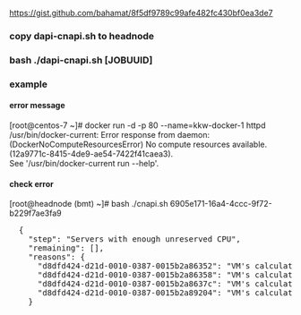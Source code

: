 https://gist.github.com/bahamat/8f5df9789c99afe482fc430bf0ea3de7

### copy dapi-cnapi.sh to headnode
### bash ./dapi-cnapi.sh [JOBUUID]

### example
#### error message
[root@centos-7 ~]# docker run -d -p 80 --name=kkw-docker-1 httpd<br>
/usr/bin/docker-current: Error response from daemon: (DockerNoComputeResourcesError) No compute resources available. (12a9771c-8415-4de9-ae54-7422f41caea3).<br>
See '/usr/bin/docker-current run --help'.<br>
#### check error
[root@headnode (bmt) ~]# bash ./cnapi.sh 6905e171-16a4-4ccc-9f72-b229f7ae3fa9<br>
<pre>
  {
    "step": "Servers with enough unreserved CPU",
    "remaining": [],
    "reasons": {
      "d8dfd424-d21d-0010-0387-0015b2a86352": "VM's calculated 25 CPU is less than server's spare 0",
      "d8dfd424-d21d-0010-0387-0015b2a86358": "VM's calculated 25 CPU is less than server's spare -900",
      "d8dfd424-d21d-0010-0387-0015b2a8637c": "VM's calculated 25 CPU is less than server's spare -400",
      "d8dfd424-d21d-0010-0387-0015b2a89204": "VM's calculated 25 CPU is less than server's spare 0"
    }
</pre>
